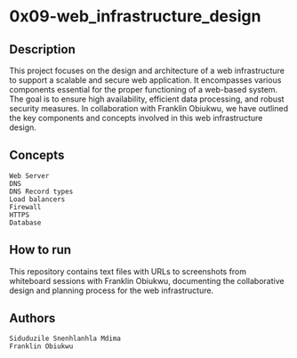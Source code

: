 # 0x09-web_infrastructure_design

## Description

This project focuses on the design and architecture of a web infrastructure to support a scalable and secure web application. It encompasses various components essential for the proper functioning of a web-based system. The goal is to ensure high availability, efficient data processing, and robust security measures. In collaboration with Franklin Obiukwu, we have outlined the key components and concepts involved in this web infrastructure design.

## Concepts

    Web Server
    DNS
    DNS Record types
    Load balancers
    Firewall
    HTTPS
    Database

## How to run

This repository contains text files with URLs to screenshots from whiteboard sessions with Franklin Obiukwu, documenting the collaborative design and planning process for the web infrastructure.

## Authors
    Siduduzile Snenhlanhla Mdima
    Franklin Obiukwu
